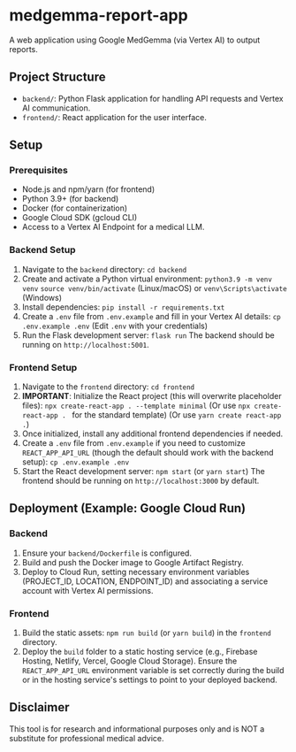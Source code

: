 # medgemma-report-app

A web application using Google MedGemma (via Vertex AI) to output reports.

## Project Structure

-   `backend/`: Python Flask application for handling API requests and Vertex AI communication.
-   `frontend/`: React application for the user interface.

## Setup

### Prerequisites

-   Node.js and npm/yarn (for frontend)
-   Python 3.9+ (for backend)
-   Docker (for containerization)
-   Google Cloud SDK (gcloud CLI)
-   Access to a Vertex AI Endpoint for a medical LLM.

### Backend Setup

1.  Navigate to the `backend` directory:
    `cd backend`
2.  Create and activate a Python virtual environment:
    `python3.9 -m venv venv`
    `source venv/bin/activate` (Linux/macOS) or `venv\Scripts\activate` (Windows)
3.  Install dependencies:
    `pip install -r requirements.txt`
4.  Create a `.env` file from `.env.example` and fill in your Vertex AI details:
    `cp .env.example .env`
    (Edit `.env` with your credentials)
5.  Run the Flask development server:
    `flask run`
    The backend should be running on `http://localhost:5001`.

### Frontend Setup

1.  Navigate to the `frontend` directory:
    `cd frontend`
2.  **IMPORTANT**: Initialize the React project (this will overwrite placeholder files):
    `npx create-react-app . --template minimal`
    (Or use `npx create-react-app . ` for the standard template)
    (Or use `yarn create react-app .`)
3.  Once initialized, install any additional frontend dependencies if needed.
4.  Create a `.env` file from `.env.example` if you need to customize `REACT_APP_API_URL` (though the default should work with the backend setup):
    `cp .env.example .env`
5.  Start the React development server:
    `npm start` (or `yarn start`)
    The frontend should be running on `http://localhost:3000` by default.

## Deployment (Example: Google Cloud Run)

### Backend

1.  Ensure your `backend/Dockerfile` is configured.
2.  Build and push the Docker image to Google Artifact Registry.
3.  Deploy to Cloud Run, setting necessary environment variables (PROJECT_ID, LOCATION, ENDPOINT_ID) and associating a service account with Vertex AI permissions.

### Frontend

1.  Build the static assets: `npm run build` (or `yarn build`) in the `frontend` directory.
2.  Deploy the `build` folder to a static hosting service (e.g., Firebase Hosting, Netlify, Vercel, Google Cloud Storage).
    Ensure the `REACT_APP_API_URL` environment variable is set correctly during the build or in the hosting service's settings to point to your deployed backend.

## Disclaimer
This tool is for research and informational purposes only and is NOT a substitute for professional medical advice.

